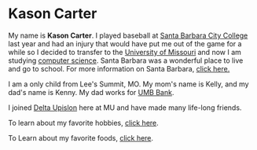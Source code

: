 # Kason Carter

My name is **Kason Carter**. I played baseball at [Santa Barbara City College](https://www.sbcc.edu) last year and had an injury that would have put me out of the game for a while so I decided to transfer to the [University of Missouri](https://missouri.edu) and now I am studying [computer science](https://github.com/KSC7G5/Final/blob/master/codeexample.md). Santa Barbara was a wonderful place to live and go to school. For more information on Santa Barbara, [click here.](https://github.com/KSC7G5/Final/blob/master/SantaBarbara.md)

I am a only child from Lee's Summit, MO.  My mom's name is Kelly, and my dad's name is Kenny.  My dad works for [UMB Bank](https://umb.com). 

I  joined [Delta Upislon](https://github.com/KSC7G5/Final/blob/master/Frat.md) here at MU and have made many life-long friends.

To learn about my favorite hobbies, [click here](https://github.com/KSC7G5/Final/blob/master/Hobbies.md).

To Learn about my favorite foods, [click here](https://github.com/KSC7G5/Final/blob/master/FavoriteFoods.md).


